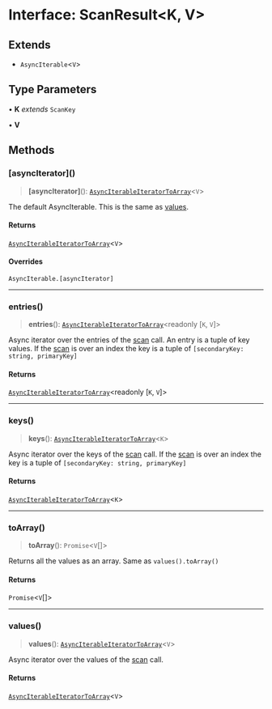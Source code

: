 # Interface: ScanResult\<K, V\>

## Extends

- `AsyncIterable`\<`V`\>

## Type Parameters

• **K** *extends* `ScanKey`

• **V**

## Methods

### \[asyncIterator\]()

> **\[asyncIterator\]**(): [`AsyncIterableIteratorToArray`](AsyncIterableIteratorToArray.md)\<`V`\>

The default AsyncIterable. This is the same as [values](ScanResult.md#values).

#### Returns

[`AsyncIterableIteratorToArray`](AsyncIterableIteratorToArray.md)\<`V`\>

#### Overrides

`AsyncIterable.[asyncIterator]`

***

### entries()

> **entries**(): [`AsyncIterableIteratorToArray`](AsyncIterableIteratorToArray.md)\<readonly \[`K`, `V`\]\>

Async iterator over the entries of the [scan](ReadTransaction.md#scan)
call. An entry is a tuple of key values. If the
[scan](ReadTransaction.md#scan) is over an index the key is a tuple of
`[secondaryKey: string, primaryKey]`

#### Returns

[`AsyncIterableIteratorToArray`](AsyncIterableIteratorToArray.md)\<readonly \[`K`, `V`\]\>

***

### keys()

> **keys**(): [`AsyncIterableIteratorToArray`](AsyncIterableIteratorToArray.md)\<`K`\>

Async iterator over the keys of the [scan](ReadTransaction.md#scan)
call. If the [scan](ReadTransaction.md#scan) is over an index the key
is a tuple of `[secondaryKey: string, primaryKey]`

#### Returns

[`AsyncIterableIteratorToArray`](AsyncIterableIteratorToArray.md)\<`K`\>

***

### toArray()

> **toArray**(): `Promise`\<`V`[]\>

Returns all the values as an array. Same as `values().toArray()`

#### Returns

`Promise`\<`V`[]\>

***

### values()

> **values**(): [`AsyncIterableIteratorToArray`](AsyncIterableIteratorToArray.md)\<`V`\>

Async iterator over the values of the [scan](ReadTransaction.md#scan) call.

#### Returns

[`AsyncIterableIteratorToArray`](AsyncIterableIteratorToArray.md)\<`V`\>
